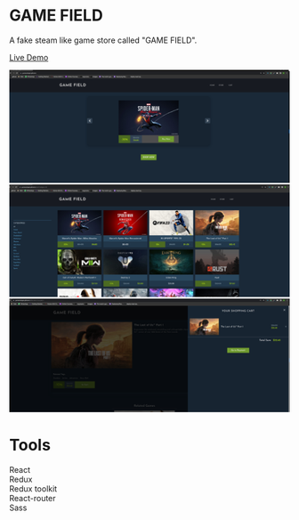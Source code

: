 # GAME FIELD

A fake steam like game store called "GAME FIELD".

<a href="https://gunesozdogan.github.io/shopping-cart" name="demo">Live Demo</a>

<img src="./public/ss1.png">
<img src="./public/ss2.png">
<img src="./public/ss3.png">

# Tools

React  
Redux  
Redux toolkit  
React-router  
Sass
